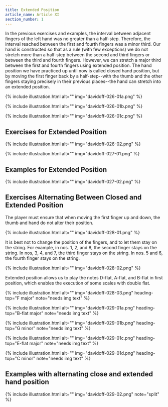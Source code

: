 ```yaml
---
title: Extended Position
article_name: Article XI
section_number: 1
---
```


In the previous exercises and examples, the interval between adjacent fingers of the left hand was no greater than a half-step. Therefore, the interval reached between the first and fourth fingers was a minor third. Our hand is constructed so that as a rule (with few exceptions) we do not stretch more than a half-step between the second and third fingers or between the third and fourth fingers. However, we can stretch a major third between the first and fourth fingers using extended position. The hand position we have practiced up until now is called closed hand position, but by moving the first finger back by a half-step--with the thumb and the other fingers staying precisely in their previous places--the hand can stretch into an extended position.

{% include illustration.html alt="" img="davidoff-026-01a.png" %}

{% include illustration.html alt="" img="davidoff-026-01b.png" %}

{% include illustration.html alt="" img="davidoff-026-01c.png" %}

## Exercises for Extended Position

{% include illustration.html alt="" img="davidoff-026-02.png" %}

{% include illustration.html alt="" img="davidoff-027-01.png" %}


## Examples for Extended Position

{% include illustration.html alt="" img="davidoff-027-02.png" %}

## Exercises Alternating Between Closed and Extended Position

The player must ensure that when moving the first finger up and down, the thumb and hand do not alter their position.

{% include illustration.html alt="" img="davidoff-028-01.png" %}

It is best not to change the position of the fingers, and to let them stay on the string. For example, in nos. 1, 2, and 8, the second finger stays on the string. In nos, 3, 4, and 7, the third finger stays on the string. In nos. 5 and 6, the fourth finger stays on the string.

{% include illustration.html alt="" img="davidoff-028-02.png" %}

Extended position allows us to play the notes D-flat, A-flat, and B-flat in first position, which enables the execution of some scales with double flat.

{% include illustration.html alt="" img="davidoff-028-03.png" heading-top="F major" note="needs img text" %}

{% include illustration.html alt="" img="davidoff-029-01a.png" heading-top="B-flat major" note="needs img text" %}

{% include illustration.html alt="" img="davidoff-029-01b.png" heading-top="G minor" note="needs img text" %}

{% include illustration.html alt="" img="davidoff-029-01c.png" heading-top="E-flat major" note="needs img text" %}

{% include illustration.html alt="" img="davidoff-029-01d.png" heading-top="C minor" note="needs img text" %}

## Examples with alternating close and extended hand position

{% include illustration.html alt="" img="davidoff-029-02.png" note="split" %}
